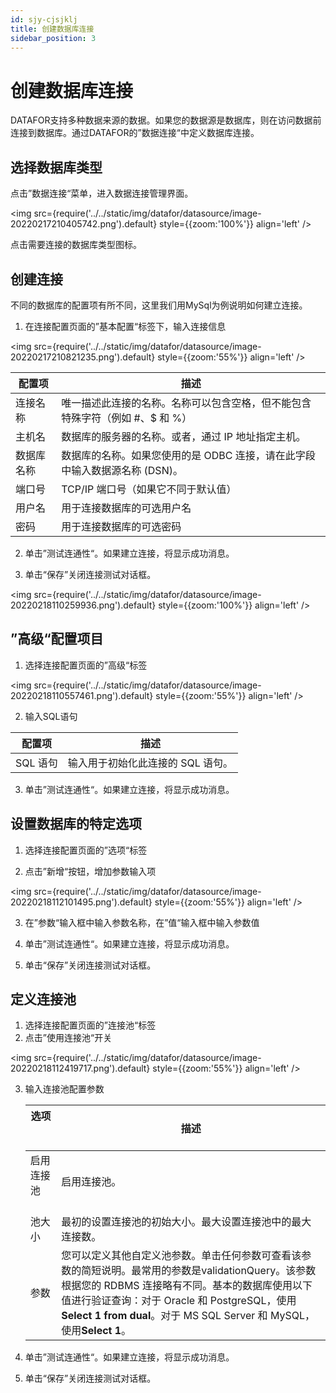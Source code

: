 ```yaml
---
id: sjy-cjsjklj
title: 创建数据库连接
sidebar_position: 3
---
```

# 创建数据库连接

DATAFOR支持多种数据来源的数据。如果您的数据源是数据库，则在访问数据前连接到数据库。通过DATAFOR的”数据连接“中定义数据库连接。

## 选择数据库类型

点击”数据连接“菜单，进入数据连接管理界面。

<img src={require('../../static/img/datafor/datasource/image-20220217210405742.png').default} 
  style={{zoom:'100%'}}
  align='left'
/> 
<div style={{clear:"both"}}></div>

点击需要连接的数据库类型图标。

## 创建连接

不同的数据库的配置项有所不同，这里我们用MySql为例说明如何建立连接。

1. 在连接配置页面的”基本配置“标签下，输入连接信息

<img src={require('../../static/img/datafor/datasource/image-20220217210821235.png').default} 
  style={{zoom:'55%'}}
  align='left'
/> 
<div style={{clear:"both"}}></div>

   | 配置项     | 描述                                                         |
   | ---------- | ------------------------------------------------------------ |
| 连接名称   | 唯一描述此连接的名称。名称可以包含空格，但不能包含特殊字符（例如 #、$ 和 %） |
| 主机名     | 数据库的服务器的名称。或者，通过 IP 地址指定主机。           |
| 数据库名称 | 数据库的名称。如果您使用的是 ODBC 连接，请在此字段中输入数据源名称 (DSN)。 |
| 端口号     | TCP/IP 端口号（如果它不同于默认值）                          |
| 用户名     | 用于连接数据库的可选用户名                                   |
| 密码       | 用于连接数据库的可选密码                                     |

2. 单击”测试连通性“。如果建立连接，将显示成功消息。

3. 单击“保存”关闭连接测试对话框。

<img src={require('../../static/img/datafor/datasource/image-20220218110259936.png').default} 
  style={{zoom:'100%'}}
  align='left'
/> 
<div style={{clear:"both"}}></div>

## ”高级“配置项目

1. 选择连接配置页面的”高级“标签

<img src={require('../../static/img/datafor/datasource/image-20220218110557461.png').default} 
  style={{zoom:'55%'}}
  align='left'
/> 
<div style={{clear:"both"}}></div>

2. 输入SQL语句

| 配置项   | 描述                              |
| -------- | --------------------------------- |
| SQL 语句 | 输入用于初始化此连接的 SQL 语句。 |

3. 单击”测试连通性“。如果建立连接，将显示成功消息。

## 设置数据库的特定选项

1. 选择连接配置页面的”选项“标签

2. 点击”新增“按钮，增加参数输入项

<img src={require('../../static/img/datafor/datasource/image-20220218112101495.png').default} 
  style={{zoom:'55%'}}
  align='left'
/> 
<div style={{clear:"both"}}></div>   

3. 在”参数“输入框中输入参数名称，在”值“输入框中输入参数值

4. 单击”测试连通性“。如果建立连接，将显示成功消息。

5. 单击“保存”关闭连接测试对话框。

## 定义连接池

1. 选择连接配置页面的”连接池“标签
2. 点击”使用连接池“开关

<img src={require('../../static/img/datafor/datasource/image-20220218112419717.png').default} 
  style={{zoom:'55%'}}
  align='left'
/> 
<div style={{clear:"both"}}></div>      

3. 输入连接池配置参数

   | 选项 &emsp;&nbsp;&nbsp;&nbsp;&nbsp;&nbsp; | 描述                                                         |
   | ----------------------------------------------- | ------------------------------------------------------------ |
   | 启用连接池&nbsp; &nbsp;&nbsp; &nbsp;            | 启用连接池。                                                 |
   | 池大小                                          | 最初的设置连接池的初始大小。最大设置连接池中的最大连接数。   |
   | 参数                                            | 您可以定义其他自定义池参数。单击任何参数可查看该参数的简短说明。最常用的参数是validationQuery。该参数根据您的 RDBMS 连接略有不同。基本的数据库使用以下值进行验证查询：对于 Oracle 和 PostgreSQL，使用**Select 1 from dual**。对于 MS SQL Server 和 MySQL，使用**Select 1**。 |

4. 单击”测试连通性“。如果建立连接，将显示成功消息。

5. 单击“保存”关闭连接测试对话框。
